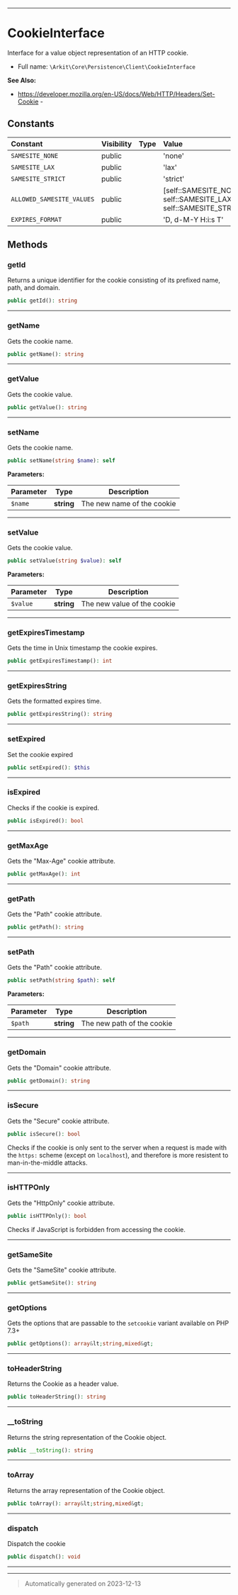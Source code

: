 ***

# CookieInterface

Interface for a value object representation of an HTTP cookie.



* Full name: `\Arkit\Core\Persistence\Client\CookieInterface`

**See Also:**

* https://developer.mozilla.org/en-US/docs/Web/HTTP/Headers/Set-Cookie - 


## Constants

| Constant | Visibility | Type | Value |
|:---------|:-----------|:-----|:------|
|`SAMESITE_NONE`|public| |&#039;none&#039;|
|`SAMESITE_LAX`|public| |&#039;lax&#039;|
|`SAMESITE_STRICT`|public| |&#039;strict&#039;|
|`ALLOWED_SAMESITE_VALUES`|public| |[self::SAMESITE_NONE, self::SAMESITE_LAX, self::SAMESITE_STRICT]|
|`EXPIRES_FORMAT`|public| |&#039;D, d-M-Y H:i:s T&#039;|

## Methods


### getId

Returns a unique identifier for the cookie consisting
of its prefixed name, path, and domain.

```php
public getId(): string
```












***

### getName

Gets the cookie name.

```php
public getName(): string
```












***

### getValue

Gets the cookie value.

```php
public getValue(): string
```












***

### setName

Gets the cookie name.

```php
public setName(string $name): self
```








**Parameters:**

| Parameter | Type | Description |
|-----------|------|-------------|
| `$name` | **string** | The new name of the cookie |





***

### setValue

Gets the cookie value.

```php
public setValue(string $value): self
```








**Parameters:**

| Parameter | Type | Description |
|-----------|------|-------------|
| `$value` | **string** | The new value of the cookie |





***

### getExpiresTimestamp

Gets the time in Unix timestamp the cookie expires.

```php
public getExpiresTimestamp(): int
```












***

### getExpiresString

Gets the formatted expires time.

```php
public getExpiresString(): string
```












***

### setExpired

Set the cookie expired

```php
public setExpired(): $this
```












***

### isExpired

Checks if the cookie is expired.

```php
public isExpired(): bool
```












***

### getMaxAge

Gets the "Max-Age" cookie attribute.

```php
public getMaxAge(): int
```












***

### getPath

Gets the "Path" cookie attribute.

```php
public getPath(): string
```












***

### setPath

Gets the "Path" cookie attribute.

```php
public setPath(string $path): self
```








**Parameters:**

| Parameter | Type | Description |
|-----------|------|-------------|
| `$path` | **string** | The new path of the cookie |





***

### getDomain

Gets the "Domain" cookie attribute.

```php
public getDomain(): string
```












***

### isSecure

Gets the "Secure" cookie attribute.

```php
public isSecure(): bool
```

Checks if the cookie is only sent to the server when a request is made
with the `https:` scheme (except on `localhost`), and therefore is more
resistent to man-in-the-middle attacks.










***

### isHTTPOnly

Gets the "HttpOnly" cookie attribute.

```php
public isHTTPOnly(): bool
```

Checks if JavaScript is forbidden from accessing the cookie.










***

### getSameSite

Gets the "SameSite" cookie attribute.

```php
public getSameSite(): string
```












***

### getOptions

Gets the options that are passable to the `setcookie` variant
available on PHP 7.3+

```php
public getOptions(): array&lt;string,mixed&gt;
```












***

### toHeaderString

Returns the Cookie as a header value.

```php
public toHeaderString(): string
```












***

### __toString

Returns the string representation of the Cookie object.

```php
public __toString(): string
```












***

### toArray

Returns the array representation of the Cookie object.

```php
public toArray(): array&lt;string,mixed&gt;
```












***

### dispatch

Dispatch the cookie

```php
public dispatch(): void
```












***


***
> Automatically generated on 2023-12-13
